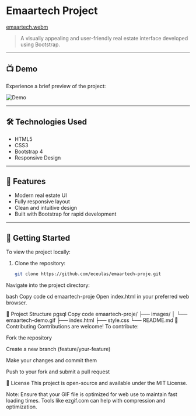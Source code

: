 # Emaartech Project

[emaartech.webm](https://github.com/user-attachments/assets/756dda92-7815-4978-8d93-aa43e514ccc8)


> A visually appealing and user-friendly real estate interface developed using Bootstrap.

---

## 📺 Demo

Experience a brief preview of the project:

![Demo](images/emaartech-demo.gif)

---

## 🛠️ Technologies Used

- HTML5
- CSS3
- Bootstrap 4
- Responsive Design

---

## 🌟 Features

- Modern real estate UI
- Fully responsive layout
- Clean and intuitive design
- Built with Bootstrap for rapid development

---

## 🚀 Getting Started

To view the project locally:

1. Clone the repository:

   ```bash
   git clone https://github.com/eceulas/emaartech-proje.git
Navigate into the project directory:

bash
Copy code
cd emaartech-proje
Open index.html in your preferred web browser.

📂 Project Structure
pgsql
Copy code
emaartech-proje/
├── images/
│   └── emaartech-demo.gif
├── index.html
├── style.css
└── README.md
🤝 Contributing
Contributions are welcome! To contribute:

Fork the repository

Create a new branch (feature/your-feature)

Make your changes and commit them

Push to your fork and submit a pull request

📄 License
This project is open-source and available under the MIT License.

Note: Ensure that your GIF file is optimized for web use to maintain fast loading times. Tools like ezgif.com can help with compression and optimization.
